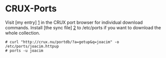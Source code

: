 # CRUX-Ports

Visit [my entry] [1] in the CRUX port browser for individual download
commands. Install [the sync file] [2] to /etc/ports if you want to
download the whole collection.

```
# curl "http://crux.nu/portdb/?a=getup&q=joacim" -o /etc/ports/joacim.httpup
# ports -u joacim
```

[1]: http://crux.nu/portdb/?a=repo&q=joacim
[2]: http://crux.nu/portdb/?a=getup&q=joacim
